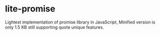 # lite-promise
Lightest implementation of promise library in JavaScript, Minified version is only 1.5 KB still supporting quote unique features.
